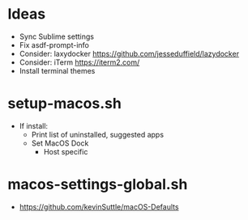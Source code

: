 # Ideas
- Sync Sublime settings
- Fix asdf-prompt-info
- Consider: laxydocker https://github.com/jesseduffield/lazydocker
- Consider: iTerm https://iterm2.com/
- Install terminal themes

# setup-macos.sh
- If install:
  - Print list of uninstalled, suggested apps
  - Set MacOS Dock
    - Host specific

# macos-settings-global.sh
- https://github.com/kevinSuttle/macOS-Defaults
